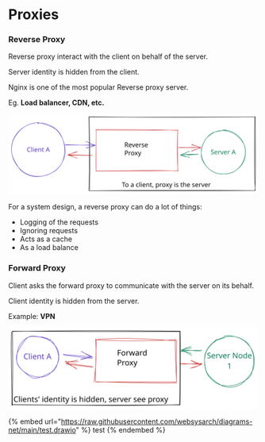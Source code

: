 # Proxies

### Reverse Proxy

Reverse proxy interact with the client on behalf of the server.

Server identity is hidden from the client.

Nginx is one of the most popular Reverse proxy server.

Eg. **Load balancer, CDN, etc.**

<img src="../../.gitbook/assets/architecture-concepts-reverse-proxy.svg" alt="Reverse Proxy" class="gitbook-drawing">

For a system design, a reverse proxy can do a lot of things:

* Logging of the requests
* Ignoring requests
* Acts as a cache
* As a load balance

### Forward Proxy

Client asks the forward proxy to communicate with the server on its behalf.

Client identity is hidden from the server.

Example: **VPN**

<img src="../../.gitbook/assets/architecture-concepts-forward-proxy.svg" alt="Forward Proxy" class="gitbook-drawing">

{% embed url="https://raw.githubusercontent.com/websysarch/diagrams-net/main/test.drawio" %}
test
{% endembed %}
